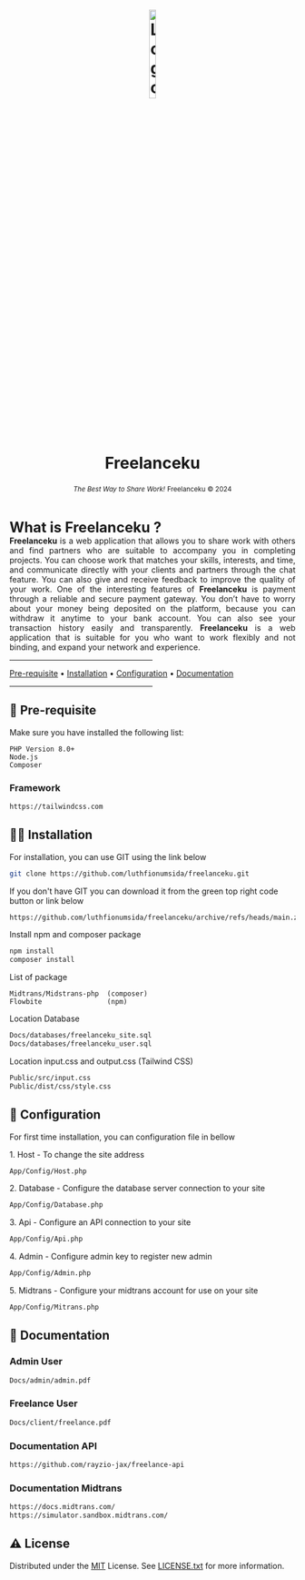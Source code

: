 <h1 id="Freelanceku" align="center" style="text-align: center;">
<img src="https://i.ibb.co/cNSLB3x/favicon.png" alt="Logo Freelanceku" width="15%" height="20%"><br />
Freelanceku
</h1>
<p align="center">
<small><i>The Best Way to Share Work!</i></small>
<small>Freelanceku &copy; 2024</small> <br />
</p>
<br />

<p style="text-align: justify;">
    <span style="font-size: 25px;"><strong>What is Freelanceku ?</strong></span><br />
    <strong>Freelanceku</strong> is a web application that allows you to share work with others and find partners who are suitable to accompany you in completing projects. You can choose work that matches your skills, interests, and time, and communicate directly with your clients and partners through the chat feature. You can also give and receive feedback to improve the quality of your work. One of the interesting features of <strong>Freelanceku</strong> is payment through a reliable and secure payment gateway. You don’t have to worry about your money being deposited on the platform, because you can withdraw it anytime to your bank account. You can also see your transaction history easily and transparently. <strong>Freelanceku</strong> is a web application that is suitable for you who want to work flexibly and not binding, and expand your network and experience.
</p>

<hr style="width: 50%;" />
<p align="center">

[Pre-requisite](#Freelanceku) •
[Installation](#Installation) •
[Configuration](#Configuration) •
[Documentation](#Documentation)
</p>
<hr style="width: 50%;" />


<h2>👀 Pre-requisite</h2>
<p>Make sure you have installed the following list:</p>
    
    PHP Version 8.0+ 
    Node.js
    Composer

<h3>Framework</h3>

```bash
https://tailwindcss.com
```

<h2>👨‍🔧 Installation</h2>
<p>For installation, you can use GIT using the link below</p>

```bash
git clone https://github.com/luthfionumsida/freelanceku.git
```

<p>If you don't have GIT you can download it from the green top right code button or link below</p>

```bash
https://github.com/luthfionumsida/freelanceku/archive/refs/heads/main.zip
```
<p>Install npm and composer package</p>

```bash
npm install
composer install
```

<p>List of package</p>

    Midtrans/Midstrans-php  (composer)
    Flowbite                (npm)

<p>Location Database</p>

```bash
Docs/databases/freelanceku_site.sql
Docs/databases/freelanceku_user.sql
``` 

<p>Location input.css and output.css (Tailwind CSS)</p>

```bash
Public/src/input.css
Public/dist/css/style.css
``` 

<h2>🔧 Configuration</h2>
<p>For first time installation, you can configuration file in bellow</p>
<p>1. Host - To change the site address</p>

```bash
App/Config/Host.php
```
<p>2. Database - Configure the database server connection to your site</p>

```bash
App/Config/Database.php
```
<p>3. Api - Configure an API connection to your site</p>

```bash
App/Config/Api.php
```
<p>4. Admin - Configure admin key to register new admin</p>

```bash
App/Config/Admin.php
```
<p>5. Midtrans - Configure your midtrans account for use on your site</p>

```bash
App/Config/Mitrans.php
```
<h2>📄 Documentation</h2>
<h3>Admin User</h3>

```bash
Docs/admin/admin.pdf
``` 
<h3>Freelance User</h3>

```bash
Docs/client/freelance.pdf
``` 

<h3>Documentation API</h3>

```bash
https://github.com/rayzio-jax/freelance-api
``` 
<h3>Documentation Midtrans</h3>

```bash
https://docs.midtrans.com/
https://simulator.sandbox.midtrans.com/
``` 

<h2>⚠️ License</h2>

Distributed under the [MIT](https://choosealicense.com/licenses/mit/) License. See [LICENSE.txt](https://github.com/luthfionumsida/freelanceku/blob/main/LICENSE) for more information.